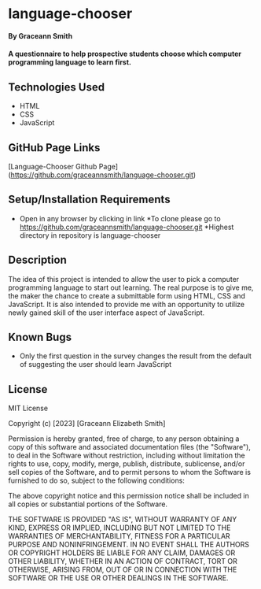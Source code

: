 # language-chooser


#### By **Graceann Smith**

#### A questionnaire to help prospective students choose which computer programming language to learn first.

## Technologies Used

* HTML
* CSS
* JavaScript

## GitHub Page Links

[Language-Chooser Github Page] 
(https://github.com/graceannsmith/language-chooser.git)

## Setup/Installation Requirements

* Open in any browser by clicking in link
*To clone please go to https://github.com/graceannsmith/language-chooser.git
*Highest directory in repository is language-chooser

## Description
The idea of this project is intended to allow the user to pick a computer programming language to start out learning.
The real purpose is to give me, the maker the chance to create a submittable form using HTML, CSS and JavaScript. It is also intended to provide me with an opportunity to utilize newly gained skill of the user interface aspect of JavaScript.

## Known Bugs

* Only the first question in the survey changes the result from the default of suggesting the user should learn JavaScript
  
## License

MIT License

Copyright (c) [2023] [Graceann Elizabeth Smith]

Permission is hereby granted, free of charge, to any person obtaining a copy
of this software and associated documentation files (the "Software"), to deal
in the Software without restriction, including without limitation the rights
to use, copy, modify, merge, publish, distribute, sublicense, and/or sell
copies of the Software, and to permit persons to whom the Software is
furnished to do so, subject to the following conditions:

The above copyright notice and this permission notice shall be included in all
copies or substantial portions of the Software.

THE SOFTWARE IS PROVIDED "AS IS", WITHOUT WARRANTY OF ANY KIND, EXPRESS OR
IMPLIED, INCLUDING BUT NOT LIMITED TO THE WARRANTIES OF MERCHANTABILITY,
FITNESS FOR A PARTICULAR PURPOSE AND NONINFRINGEMENT. IN NO EVENT SHALL THE
AUTHORS OR COPYRIGHT HOLDERS BE LIABLE FOR ANY CLAIM, DAMAGES OR OTHER
LIABILITY, WHETHER IN AN ACTION OF CONTRACT, TORT OR OTHERWISE, ARISING FROM,
OUT OF OR IN CONNECTION WITH THE SOFTWARE OR THE USE OR OTHER DEALINGS IN THE
SOFTWARE.
